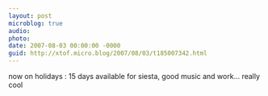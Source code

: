```yaml
---
layout: post
microblog: true
audio: 
photo: 
date: 2007-08-03 00:00:00 -0000
guid: http://xtof.micro.blog/2007/08/03/t185007342.html
---
```

now on holidays : 15 days available for siesta, good music and work... really cool
